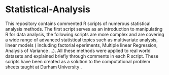 # Statistical-Analysis

This repository contains commented R scripts of numerous statistical analysis methods. The first script serves as an introduction to manipulating R for data analysis, the following scripts are more complex and are covering a wide range of advanced statistical topics such as multivariate analysis, linear models ( including factorial eperiments, Multiple linear Regression, Analysis of Variance ...). All these methods were applied to real world datasets and explained briefly through comments in each R script. These scripts have been created as a solution to the computational problem sheets taught at Durham University .
